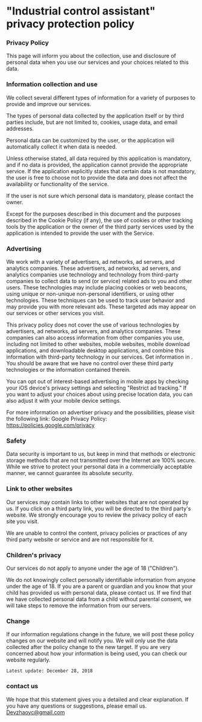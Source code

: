 # "Industrial control assistant" privacy protection policy

### Privacy Policy

This page will inform you about the collection, use and disclosure of personal data when you use our services and your choices related to this data.

### Information collection and use

We collect several different types of information for a variety of purposes to provide and improve our services.

The types of personal data collected by the application itself or by third parties include, but are not limited to, cookies, usage data, and email addresses.

Personal data can be customized by the user, or the application will automatically collect it when data is needed.

Unless otherwise stated, all data required by this application is mandatory, and if no data is provided, the application cannot provide the appropriate service. If the application explicitly states that certain data is not mandatory, the user is free to choose not to provide the data and does not affect the availability or functionality of the service.

If the user is not sure which personal data is mandatory, please contact the owner.

Except for the purposes described in this document and the purposes described in the Cookie Policy (if any), the use of cookies or other tracking tools by the application or the owner of the third party services used by the application is intended to provide the user with the Service.

### Advertising

We work with a variety of advertisers, ad networks, ad servers, and analytics companies. These advertisers, ad networks, ad servers, and analytics companies use technology and technology from third-party companies to collect data to send (or service) related ads to you and other users.
These technologies may include placing cookies or web beacons, using unique or non-unique non-personal identifiers, or using other technologies. These techniques can be used to track user behavior and may provide you with more relevant ads.
These targeted ads may appear on our services or other services you visit.

This privacy policy does not cover the use of various technologies by advertisers, ad networks, ad servers, and analytics companies. These companies can also access information from other companies you use, including not limited to other websites, mobile websites, mobile download applications, and downloadable desktop applications, and combine this information with third-party technology in our services. Get information in .
You should be aware that we have no control over these third party technologies or the information contained therein.

You can opt out of interest-based advertising in mobile apps by checking your iOS device's privacy settings and selecting "Restrict ad tracking." If you want to adjust your choices about using precise location data, you can also adjust it with your mobile device settings.

For more information on advertiser privacy and the possibilities, please visit the following link:
Google
Privacy Policy: https://policies.google.com/privacy


### Safety

Data security is important to us, but keep in mind that methods or electronic storage methods that are not transmitted over the Internet are 100% secure. While we strive to protect your personal data in a commercially acceptable manner, we cannot guarantee its absolute security.

### Link to other websites
Our services may contain links to other websites that are not operated by us. If you click on a third party link, you will be directed to the third party's website. We strongly encourage you to review the privacy policy of each site you visit.

We are unable to control the content, privacy policies or practices of any third party website or service and are not responsible for it.

### Children's privacy

Our services do not apply to anyone under the age of 18 ("Children").

We do not knowingly collect personally identifiable information from anyone under the age of 18. If you are a parent or guardian and you know that your child has provided us with personal data, please contact us. If we find that we have collected personal data from a child without parental consent, we will take steps to remove the information from our servers.


### Change

If our information regulations change in the future, we will post these policy changes on our website and will notify you. We will only use the data collected after the policy change to the new target. If you are very concerned about how your information is being used, you can check our website regularly.

```Latest update: December 28, 2018```


### contact us
We hope that this statement gives you a detailed and clear explanation. If you have any questions or suggestions, please email us.
Devzhaoyc@gmail.com